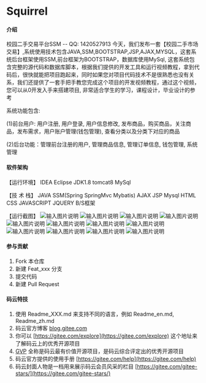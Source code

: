 # Squirrel

#### 介绍
校园二手交易平台SSM  --  QQ: 1420527913
今天，我们发布一套【校园二手市场交易】,系统使用技术包含JAVA,SSM,BOOTSTRAP,JSP,AJAX,MYSQL，这套系统后台框架使用SSM,前台框架为BOOTSTRAP，数据库使用MySql, 这套系统包含完整的源代码和数据库脚本，根据我们提供的开发工具和运行视频教程，拿到代码后，很快就能把项目跑起来，同时如果您对项目代码技术不是很熟悉也没有关系，我们还提供了一套手把手教您完成这个项目的开发视频教程，通过这个视频，您可以从0开发入手来搭建项目,  非常适合学生的学习，课程设计，毕业设计的参考

系统功能包含:

(1)前台用户: 用户注册, 用户登录, 用户信息修改, 发布商品，购买商品，关注商品，发布需求，用户账户管理(钱包管理), 查看分类以及分类下对应的商品

(2)后台功能：管理前台注册的用户, 管理商品信息, 管理订单信息, 钱包管理, 系统管理 

#### 软件架构
【运行环境】  IDEA  Eclipse   JDK1.8   tomcat8    MySql

【技  术  栈】 JAVA SSM(Spring SpringMvc Mybatis) AJAX JSP Mysql HTML CSS JAVASCRIPT JQUERY B/S框架

【运行截图】
![输入图片说明](https://images.gitee.com/uploads/images/2020/0806/213331_9c7ad72e_420766.jpeg "1.jpg")
![输入图片说明](https://images.gitee.com/uploads/images/2020/0806/213342_03e7941a_420766.jpeg "2.jpg")
![输入图片说明](https://images.gitee.com/uploads/images/2020/0806/213351_2ca8768d_420766.jpeg "3.jpg")
![输入图片说明](https://images.gitee.com/uploads/images/2020/0806/213402_c3b846e1_420766.jpeg "4.jpg")
![输入图片说明](https://images.gitee.com/uploads/images/2020/0806/213410_33bae10a_420766.jpeg "5.jpg")
![输入图片说明](https://images.gitee.com/uploads/images/2020/0806/213419_d9d6528d_420766.jpeg "6.jpg")
![输入图片说明](https://images.gitee.com/uploads/images/2020/0806/213429_25682486_420766.jpeg "8.jpg")
![输入图片说明](https://images.gitee.com/uploads/images/2020/0806/213437_fefead07_420766.jpeg "9.jpg")
![输入图片说明](https://images.gitee.com/uploads/images/2020/0806/213446_50fe2495_420766.jpeg "10.jpg")
![输入图片说明](https://images.gitee.com/uploads/images/2020/0806/213456_7c5c070d_420766.jpeg "11.jpg")
![输入图片说明](https://images.gitee.com/uploads/images/2020/0806/213505_99fba3aa_420766.jpeg "12.jpg")
![输入图片说明](https://images.gitee.com/uploads/images/2020/0806/213514_d40233d9_420766.jpeg "13.jpg")



#### 参与贡献

1.  Fork 本仓库
2.  新建 Feat_xxx 分支
3.  提交代码
4.  新建 Pull Request


#### 码云特技

1.  使用 Readme\_XXX.md 来支持不同的语言，例如 Readme\_en.md, Readme\_zh.md
2.  码云官方博客 [blog.gitee.com](https://blog.gitee.com)
3.  你可以 [https://gitee.com/explore](https://gitee.com/explore) 这个地址来了解码云上的优秀开源项目
4.  [GVP](https://gitee.com/gvp) 全称是码云最有价值开源项目，是码云综合评定出的优秀开源项目
5.  码云官方提供的使用手册 [https://gitee.com/help](https://gitee.com/help)
6.  码云封面人物是一档用来展示码云会员风采的栏目 [https://gitee.com/gitee-stars/](https://gitee.com/gitee-stars/)
